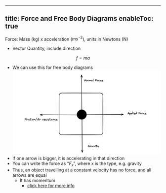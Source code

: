 
---
title: Force and Free Body Diagrams
enableToc: true
---

Force: Mass (kg) x acceleration ($ms^{-2}$), units in Newtons (N)

-   Vector Quantity, include direction

$$ f=ma $$

-   We can use this for free body diagrams
![](Images/free%20body.png)
-   If one arrow is bigger, it is accelerating in that direction
-   You can write the force as “$F_x$”, where x is the type, e.g. gravity
-   Thus, an object travelling at a constant velocity has no force, and all arrows are equal
    -   It has momentum
	    - [click here for more info](Physics/Momentum.md)